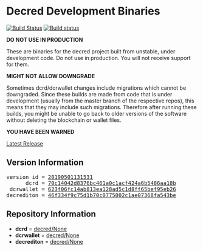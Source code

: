 
# Decred Development Binaries

[![Build Status](https://travis-ci.org/matheusd/decred-weekly-builds.svg?branch=v20190501131531)](https://travis-ci.org/matheusd/decred-weekly-builds) [![Build status](https://ci.appveyor.com/api/projects/status/hncgrnv0xuqb6s3c/branch/master?svg=true)](https://ci.appveyor.com/project/matheusd/decred-weekly-builds/branch/master)


**DO NOT USE IN PRODUCTION**

These are binaries for the decred project built from unstable, under development
code. Do not use in production. You will not receive support for them.

**MIGHT NOT ALLOW DOWNGRADE**

Sometimes dcrd/dcrwallet changes include migrations which cannot be downgraded.
Since these builds are made from code that is under development (usually from
the master branch of the respective repos), this means that they may include such
migrations. Therefore after running these builds, you might be unable to go back
to older versions of the software without deleting the blockchain or wallet
files.

**YOU HAVE BEEN WARNED**

[Latest Release](https://github.com/matheusd/decred-weekly-builds/releases/latest)

## Version Information

<pre>
version id = <a href="https://github.com/matheusd/decred-weekly-builds/releases/tag/v20190501131531">20190501131531</a>
      dcrd = <a href="https://github.com/decred/dcrd/commits/70c14042d8376bc461a0c1acf424a6b5486aa18b">70c14042d8376bc461a0c1acf424a6b5486aa18b</a>
 dcrwallet = <a href="https://github.com/decred/dcrwallet/commits/623f06fc14ab813ea128ad5c1d8ff65bef95eb26">623f06fc14ab813ea128ad5c1d8ff65bef95eb26</a>
decrediton = <a href="https://github.com/decred/decrediton/commits/46f334f9c75d1b70c0775002c1ae07368fa543be">46f334f9c75d1b70c0775002c1ae07368fa543be</a>
</pre>

## Repository Information

- **dcrd** = [decred/None](https://github.com/decred/dcrd)
- **dcrwallet** = [decred/None](https://github.com/decred/dcrwallet)
- **decrediton** = [decred/None](https://github.com/decred/decrediton)


